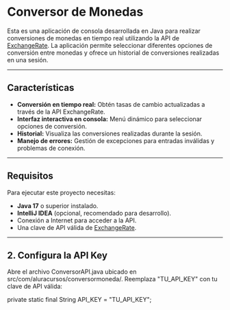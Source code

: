 # Conversor de Monedas

Esta es una aplicación de consola desarrollada en Java para realizar conversiones de monedas en tiempo real utilizando la API de [ExchangeRate](https://app.exchangerate-api.com/). La aplicación permite seleccionar diferentes opciones de conversión entre monedas y ofrece un historial de conversiones realizadas en una sesión.

---

## **Características**
- **Conversión en tiempo real:** Obtén tasas de cambio actualizadas a través de la API ExchangeRate.
- **Interfaz interactiva en consola:** Menú dinámico para seleccionar opciones de conversión.
- **Historial:** Visualiza las conversiones realizadas durante la sesión.
- **Manejo de errores:** Gestión de excepciones para entradas inválidas y problemas de conexión.

---

## **Requisitos**
Para ejecutar este proyecto necesitas:
- **Java 17** o superior instalado.
- **IntelliJ IDEA** (opcional, recomendado para desarrollo).
- Conexión a Internet para acceder a la API.
- Una clave de API válida de [ExchangeRate](https://app.exchangerate-api.com/).

---

## **2. Configura la API Key**
Abre el archivo ConversorAPI.java ubicado en src/com/aluracursos/conversormoneda/.
Reemplaza "TU_API_KEY" con tu clave de API válida:

private static final String API_KEY = "TU_API_KEY";
